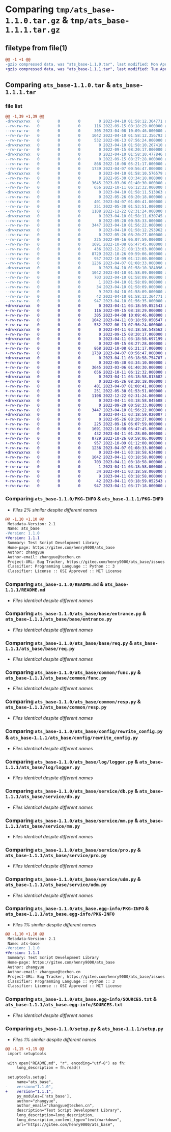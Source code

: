 # Comparing `tmp/ats_base-1.1.0.tar.gz` & `tmp/ats_base-1.1.1.tar.gz`

## filetype from file(1)

```diff
@@ -1 +1 @@
-gzip compressed data, was "ats_base-1.1.0.tar", last modified: Mon Apr 10 01:58:12 2023, max compression
+gzip compressed data, was "ats_base-1.1.1.tar", last modified: Tue Apr 11 03:18:59 2023, max compression
```

## Comparing `ats_base-1.1.0.tar` & `ats_base-1.1.1.tar`

### file list

```diff
@@ -1,39 +1,39 @@
-drwxrwxrwx   0        0        0        0 2023-04-10 01:58:12.364771 ats_base-1.1.0/
--rw-rw-rw-   0        0        0      116 2022-09-15 08:18:29.000000 ats_base-1.1.0/LICENSE
--rw-rw-rw-   0        0        0      305 2023-04-08 10:09:46.000000 ats_base-1.1.0/MANIFEST.in
--rw-rw-rw-   0        0        0     1042 2023-04-10 01:58:12.356793 ats_base-1.1.0/PKG-INFO
--rw-rw-rw-   0        0        0      532 2022-06-13 07:56:24.000000 ats_base-1.1.0/README.md
-drwxrwxrwx   0        0        0        0 2023-04-10 01:58:10.267410 ats_base-1.1.0/ats_base/
--rw-rw-rw-   0        0        0        0 2022-09-15 08:20:17.000000 ats_base-1.1.0/ats_base/__init__.py
-drwxrwxrwx   0        0        0        0 2023-04-10 01:58:10.477846 ats_base-1.1.0/ats_base/base/
--rw-rw-rw-   0        0        0        0 2022-09-15 08:27:28.000000 ats_base-1.1.0/ats_base/base/__init__.py
--rw-rw-rw-   0        0        0      868 2022-10-08 05:21:17.000000 ats_base-1.1.0/ats_base/base/entrance.py
--rw-rw-rw-   0        0        0     1739 2023-04-07 00:56:47.000000 ats_base-1.1.0/ats_base/base/req.py
-drwxrwxrwx   0        0        0        0 2023-04-10 01:58:10.576579 ats_base-1.1.0/ats_base/common/
--rw-rw-rw-   0        0        0        0 2022-05-30 03:34:10.000000 ats_base-1.1.0/ats_base/common/__init__.py
--rw-rw-rw-   0        0        0     3645 2023-03-06 01:40:30.000000 ats_base-1.1.0/ats_base/common/func.py
--rw-rw-rw-   0        0        0      656 2022-10-11 06:12:32.000000 ats_base-1.1.0/ats_base/common/resp.py
-drwxrwxrwx   0        0        0        0 2023-04-10 01:58:11.513063 ats_base-1.1.0/ats_base/config/
--rw-rw-rw-   0        0        0        0 2022-05-26 08:20:18.000000 ats_base-1.1.0/ats_base/config/__init__.py
--rw-rw-rw-   0        0        0      401 2023-04-07 01:00:41.000000 ats_base-1.1.0/ats_base/config/config.ini
--rw-rw-rw-   0        0        0      251 2022-05-30 01:53:51.000000 ats_base-1.1.0/ats_base/config/configure.py
--rw-rw-rw-   0        0        0     1108 2022-12-22 02:31:24.000000 ats_base-1.1.0/ats_base/config/rewrite_config.py
-drwxrwxrwx   0        0        0        0 2023-04-10 01:58:11.630745 ats_base-1.1.0/ats_base/log/
--rw-rw-rw-   0        0        0        0 2022-09-20 00:58:33.000000 ats_base-1.1.0/ats_base/log/__init__.py
--rw-rw-rw-   0        0        0     3447 2023-04-10 01:56:22.000000 ats_base-1.1.0/ats_base/log/logger.py
-drwxrwxrwx   0        0        0        0 2023-04-10 01:58:12.293962 ats_base-1.1.0/ats_base/service/
--rw-rw-rw-   0        0        0        0 2022-05-26 08:20:27.000000 ats_base-1.1.0/ats_base/service/__init__.py
--rw-rw-rw-   0        0        0      225 2022-09-16 06:07:59.000000 ats_base-1.1.0/ats_base/service/app.py
--rw-rw-rw-   0        0        0     1691 2022-10-08 06:47:45.000000 ats_base-1.1.0/ats_base/service/db.py
--rw-rw-rw-   0        0        0      436 2022-12-21 08:13:03.000000 ats_base-1.1.0/ats_base/service/em.py
--rw-rw-rw-   0        0        0     8729 2022-10-26 00:59:06.000000 ats_base-1.1.0/ats_base/service/mm.py
--rw-rw-rw-   0        0        0      957 2022-10-09 01:12:00.000000 ats_base-1.1.0/ats_base/service/pro.py
--rw-rw-rw-   0        0        0     1236 2023-04-07 01:08:33.000000 ats_base-1.1.0/ats_base/service/udm.py
-drwxrwxrwx   0        0        0        0 2023-04-10 01:58:10.384096 ats_base-1.1.0/ats_base.egg-info/
--rw-rw-rw-   0        0        0     1042 2023-04-10 01:58:09.000000 ats_base-1.1.0/ats_base.egg-info/PKG-INFO
--rw-rw-rw-   0        0        0      703 2023-04-10 01:58:09.000000 ats_base-1.1.0/ats_base.egg-info/SOURCES.txt
--rw-rw-rw-   0        0        0        1 2023-04-10 01:58:09.000000 ats_base-1.1.0/ats_base.egg-info/dependency_links.txt
--rw-rw-rw-   0        0        0       34 2023-04-10 01:58:09.000000 ats_base-1.1.0/ats_base.egg-info/requires.txt
--rw-rw-rw-   0        0        0        9 2023-04-10 01:58:09.000000 ats_base-1.1.0/ats_base.egg-info/top_level.txt
--rw-rw-rw-   0        0        0       42 2023-04-10 01:58:12.364771 ats_base-1.1.0/setup.cfg
--rw-rw-rw-   0        0        0      947 2023-04-10 01:56:35.000000 ats_base-1.1.0/setup.py
+drwxrwxrwx   0        0        0        0 2023-04-11 03:18:59.052543 ats_base-1.1.1/
+-rw-rw-rw-   0        0        0      116 2022-09-15 08:18:29.000000 ats_base-1.1.1/LICENSE
+-rw-rw-rw-   0        0        0      305 2023-04-08 10:09:46.000000 ats_base-1.1.1/MANIFEST.in
+-rw-rw-rw-   0        0        0     1042 2023-04-11 03:18:59.050547 ats_base-1.1.1/PKG-INFO
+-rw-rw-rw-   0        0        0      532 2022-06-13 07:56:24.000000 ats_base-1.1.1/README.md
+drwxrwxrwx   0        0        0        0 2023-04-11 03:18:58.548562 ats_base-1.1.1/ats_base/
+-rw-rw-rw-   0        0        0        0 2022-09-15 08:20:17.000000 ats_base-1.1.1/ats_base/__init__.py
+drwxrwxrwx   0        0        0        0 2023-04-11 03:18:58.697199 ats_base-1.1.1/ats_base/base/
+-rw-rw-rw-   0        0        0        0 2022-09-15 08:27:28.000000 ats_base-1.1.1/ats_base/base/__init__.py
+-rw-rw-rw-   0        0        0      868 2022-10-08 05:21:17.000000 ats_base-1.1.1/ats_base/base/entrance.py
+-rw-rw-rw-   0        0        0     1739 2023-04-07 00:56:47.000000 ats_base-1.1.1/ats_base/base/req.py
+drwxrwxrwx   0        0        0        0 2023-04-11 03:18:58.754707 ats_base-1.1.1/ats_base/common/
+-rw-rw-rw-   0        0        0        0 2022-05-30 03:34:10.000000 ats_base-1.1.1/ats_base/common/__init__.py
+-rw-rw-rw-   0        0        0     3645 2023-03-06 01:40:30.000000 ats_base-1.1.1/ats_base/common/func.py
+-rw-rw-rw-   0        0        0      656 2022-10-11 06:12:32.000000 ats_base-1.1.1/ats_base/common/resp.py
+drwxrwxrwx   0        0        0        0 2023-04-11 03:18:58.813682 ats_base-1.1.1/ats_base/config/
+-rw-rw-rw-   0        0        0        0 2022-05-26 08:20:18.000000 ats_base-1.1.1/ats_base/config/__init__.py
+-rw-rw-rw-   0        0        0      401 2023-04-07 01:00:41.000000 ats_base-1.1.1/ats_base/config/config.ini
+-rw-rw-rw-   0        0        0      251 2022-05-30 01:53:51.000000 ats_base-1.1.1/ats_base/config/configure.py
+-rw-rw-rw-   0        0        0     1108 2022-12-22 02:31:24.000000 ats_base-1.1.1/ats_base/config/rewrite_config.py
+drwxrwxrwx   0        0        0        0 2023-04-11 03:18:58.845608 ats_base-1.1.1/ats_base/log/
+-rw-rw-rw-   0        0        0        0 2022-09-20 00:58:33.000000 ats_base-1.1.1/ats_base/log/__init__.py
+-rw-rw-rw-   0        0        0     3447 2023-04-10 01:56:22.000000 ats_base-1.1.1/ats_base/log/logger.py
+drwxrwxrwx   0        0        0        0 2023-04-11 03:18:59.020007 ats_base-1.1.1/ats_base/service/
+-rw-rw-rw-   0        0        0        0 2022-05-26 08:20:27.000000 ats_base-1.1.1/ats_base/service/__init__.py
+-rw-rw-rw-   0        0        0      225 2022-09-16 06:07:59.000000 ats_base-1.1.1/ats_base/service/app.py
+-rw-rw-rw-   0        0        0     1691 2022-10-08 06:47:45.000000 ats_base-1.1.1/ats_base/service/db.py
+-rw-rw-rw-   0        0        0      432 2023-04-11 01:28:00.000000 ats_base-1.1.1/ats_base/service/em.py
+-rw-rw-rw-   0        0        0     8729 2022-10-26 00:59:06.000000 ats_base-1.1.1/ats_base/service/mm.py
+-rw-rw-rw-   0        0        0      957 2022-10-09 01:12:00.000000 ats_base-1.1.1/ats_base/service/pro.py
+-rw-rw-rw-   0        0        0     1236 2023-04-07 01:08:33.000000 ats_base-1.1.1/ats_base/service/udm.py
+drwxrwxrwx   0        0        0        0 2023-04-11 03:18:58.634880 ats_base-1.1.1/ats_base.egg-info/
+-rw-rw-rw-   0        0        0     1042 2023-04-11 03:18:58.000000 ats_base-1.1.1/ats_base.egg-info/PKG-INFO
+-rw-rw-rw-   0        0        0      703 2023-04-11 03:18:58.000000 ats_base-1.1.1/ats_base.egg-info/SOURCES.txt
+-rw-rw-rw-   0        0        0        1 2023-04-11 03:18:58.000000 ats_base-1.1.1/ats_base.egg-info/dependency_links.txt
+-rw-rw-rw-   0        0        0       34 2023-04-11 03:18:58.000000 ats_base-1.1.1/ats_base.egg-info/requires.txt
+-rw-rw-rw-   0        0        0        9 2023-04-11 03:18:58.000000 ats_base-1.1.1/ats_base.egg-info/top_level.txt
+-rw-rw-rw-   0        0        0       42 2023-04-11 03:18:59.052543 ats_base-1.1.1/setup.cfg
+-rw-rw-rw-   0        0        0      947 2023-04-11 03:17:18.000000 ats_base-1.1.1/setup.py
```

### Comparing `ats_base-1.1.0/PKG-INFO` & `ats_base-1.1.1/PKG-INFO`

 * *Files 2% similar despite different names*

```diff
@@ -1,10 +1,10 @@
 Metadata-Version: 2.1
 Name: ats_base
-Version: 1.1.0
+Version: 1.1.1
 Summary: Test Script Development Library
 Home-page: https://gitee.com/henry9000/ats_base
 Author: zhangyue
 Author-email: zhangyue@techen.cn
 Project-URL: Bug Tracker, https://gitee.com/henry9000/ats_base/issues
 Classifier: Programming Language :: Python :: 3
 Classifier: License :: OSI Approved :: MIT License
```

### Comparing `ats_base-1.1.0/README.md` & `ats_base-1.1.1/README.md`

 * *Files identical despite different names*

### Comparing `ats_base-1.1.0/ats_base/base/entrance.py` & `ats_base-1.1.1/ats_base/base/entrance.py`

 * *Files identical despite different names*

### Comparing `ats_base-1.1.0/ats_base/base/req.py` & `ats_base-1.1.1/ats_base/base/req.py`

 * *Files identical despite different names*

### Comparing `ats_base-1.1.0/ats_base/common/func.py` & `ats_base-1.1.1/ats_base/common/func.py`

 * *Files identical despite different names*

### Comparing `ats_base-1.1.0/ats_base/common/resp.py` & `ats_base-1.1.1/ats_base/common/resp.py`

 * *Files identical despite different names*

### Comparing `ats_base-1.1.0/ats_base/config/rewrite_config.py` & `ats_base-1.1.1/ats_base/config/rewrite_config.py`

 * *Files identical despite different names*

### Comparing `ats_base-1.1.0/ats_base/log/logger.py` & `ats_base-1.1.1/ats_base/log/logger.py`

 * *Files identical despite different names*

### Comparing `ats_base-1.1.0/ats_base/service/db.py` & `ats_base-1.1.1/ats_base/service/db.py`

 * *Files identical despite different names*

### Comparing `ats_base-1.1.0/ats_base/service/mm.py` & `ats_base-1.1.1/ats_base/service/mm.py`

 * *Files identical despite different names*

### Comparing `ats_base-1.1.0/ats_base/service/pro.py` & `ats_base-1.1.1/ats_base/service/pro.py`

 * *Files identical despite different names*

### Comparing `ats_base-1.1.0/ats_base/service/udm.py` & `ats_base-1.1.1/ats_base/service/udm.py`

 * *Files identical despite different names*

### Comparing `ats_base-1.1.0/ats_base.egg-info/PKG-INFO` & `ats_base-1.1.1/ats_base.egg-info/PKG-INFO`

 * *Files 1% similar despite different names*

```diff
@@ -1,10 +1,10 @@
 Metadata-Version: 2.1
 Name: ats-base
-Version: 1.1.0
+Version: 1.1.1
 Summary: Test Script Development Library
 Home-page: https://gitee.com/henry9000/ats_base
 Author: zhangyue
 Author-email: zhangyue@techen.cn
 Project-URL: Bug Tracker, https://gitee.com/henry9000/ats_base/issues
 Classifier: Programming Language :: Python :: 3
 Classifier: License :: OSI Approved :: MIT License
```

### Comparing `ats_base-1.1.0/ats_base.egg-info/SOURCES.txt` & `ats_base-1.1.1/ats_base.egg-info/SOURCES.txt`

 * *Files identical despite different names*

### Comparing `ats_base-1.1.0/setup.py` & `ats_base-1.1.1/setup.py`

 * *Files 1% similar despite different names*

```diff
@@ -1,15 +1,15 @@
 import setuptools
 
 with open("README.md", "r", encoding="utf-8") as fh:
     long_description = fh.read()
 
 setuptools.setup(
     name="ats_base",
-    version="1.1.0",
+    version="1.1.1",
     py_modules=['ats_base'],
     author="zhangyue",
     author_email="zhangyue@techen.cn",
     description="Test Script Development Library",
     long_description=long_description,
     long_description_content_type="text/markdown",
     url="https://gitee.com/henry9000/ats_base",
```

